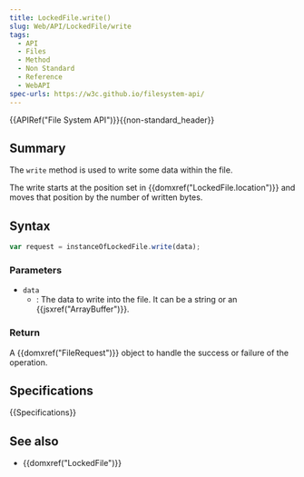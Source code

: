 ```yaml
---
title: LockedFile.write()
slug: Web/API/LockedFile/write
tags:
  - API
  - Files
  - Method
  - Non Standard
  - Reference
  - WebAPI
spec-urls: https://w3c.github.io/filesystem-api/
---
```

{{APIRef("File System API")}}{{non-standard_header}}

## Summary

The `write` method is used to write some data within the file.

The write starts at the position set in {{domxref("LockedFile.location")}} and moves
that position by the number of written bytes.

## Syntax

```js
var request = instanceOfLockedFile.write(data);
```

### Parameters

- `data`
  - : The data to write into the file. It can be a string or an
    {{jsxref("ArrayBuffer")}}.

### Return

A {{domxref("FileRequest")}} object to handle the success or failure of the operation.

## Specifications

{{Specifications}}

## See also

- {{domxref("LockedFile")}}
